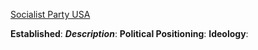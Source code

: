 
[Socialist Party USA](https://en.wikipedia.org/wiki/Workers_World_Party)

**Established**:
***Description***: 
**Political Positioning**:
**Ideology**: